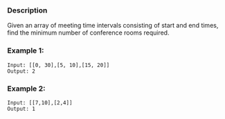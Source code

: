 ### Description

Given an array of meeting time intervals consisting of start and end times, find the minimum number of conference rooms required.

### Example 1:

```
Input: [[0, 30],[5, 10],[15, 20]]
Output: 2
```

### Example 2:

```
Input: [[7,10],[2,4]]
Output: 1
```